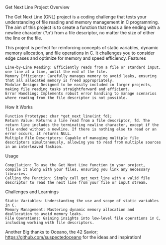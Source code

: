 Get Next Line Project
Overview

The Get Next Line (GNL) project is a coding challenge that tests your understanding of file reading and memory management in C programming. The aim of this project is to create a function that reads a line ending with a newline character ('\n') from a file descriptor, no matter the size of either the line or the file.

This project is perfect for reinforcing concepts of static variables, dynamic memory allocation, and file operations in C. It challenges you to consider edge cases and optimize for memory and speed efficiency.
Features

    Line-by-Line Reading: Efficiently reads from a file or standard input, one line at a time, until the end of the file.
    Memory Efficiency: Carefully manages memory to avoid leaks, ensuring that all allocated memory is freed appropriately.
    Modular Design: Designed to be easily included in larger projects, making file reading tasks straightforward and efficient.
    Error Handling: Implements robust error handling to manage scenarios where reading from the file descriptor is not possible.

How It Works

    Function Prototype: char *get_next_line(int fd);
    Return Value: Returns a line read from a file descriptor, fd. The return line includes the terminating newline character, except if the file ended without a newline. If there is nothing else to read or an error occurs, it returns NULL.
    Multiple File Descriptors: Capable of managing multiple file descriptors simultaneously, allowing you to read from multiple sources in an interleaved fashion.

Usage

    Compilation: To use the Get Next Line function in your project, compile it along with your files, ensuring you link any necessary libraries.
    Calling the Function: Simply call get_next_line with a valid file descriptor to read the next line from your file or input stream.

Challenges and Learnings

    Static Variables: Understanding the use and scope of static variables in C.
    Memory Management: Mastering dynamic memory allocation and deallocation to avoid memory leaks.
    File Operations: Gaining insights into low-level file operations in C, including working with file descriptors.

Another Big thanks to Oceano, the 42 Savior; https://github.com/suspectedoceano for the ideas and inspiration!
